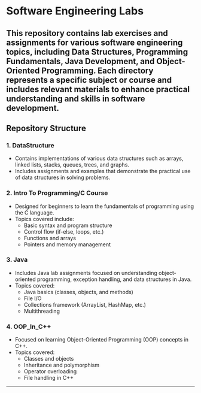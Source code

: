 # Software Engineering Labs

This repository contains lab exercises and assignments for various software engineering topics, including **Data Structures**, **Programming Fundamentals**, **Java Development**, and **Object-Oriented Programming**. Each directory represents a specific subject or course and includes relevant materials to enhance practical understanding and skills in software development.
---

## Repository Structure

### 1. **DataStructure**
   - Contains implementations of various data structures such as arrays, linked lists, stacks, queues, trees, and graphs.
   - Includes assignments and examples that demonstrate the practical use of data structures in solving problems.

### 2. **Intro To Programming/C Course**
   - Designed for beginners to learn the fundamentals of programming using the C language.
   - Topics covered include:
     - Basic syntax and program structure
     - Control flow (if-else, loops, etc.)
     - Functions and arrays
     - Pointers and memory management

### 3. **Java**
   - Includes Java lab assignments focused on understanding object-oriented programming, exception handling, and data structures in Java.
   - Topics covered:
     - Java basics (classes, objects, and methods)
     - File I/O
     - Collections framework (ArrayList, HashMap, etc.)
     - Multithreading

### 4. **OOP_In_C++**
   - Focused on learning Object-Oriented Programming (OOP) concepts in C++.
   - Topics covered:
     - Classes and objects
     - Inheritance and polymorphism
     - Operator overloading
     - File handling in C++

---
